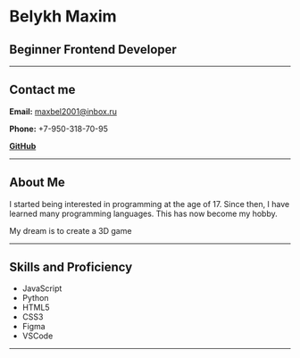 # Belykh Maxim

## Beginner Frontend Developer

---

## Contact me

**Email:** maxbel2001@inbox.ru

**Phone:** +7-950-318-70-95

**[GitHub](https://github.com/maggOs3)**

---

## About Me

I started being interested in programming at the age of 17. Since then, I have learned many programming languages. This has now become my hobby.

My dream is to create a 3D game

---

## Skills and Proficiency

- JavaScript
- Python
- HTML5
- CSS3
- Figma
- VSCode

---
